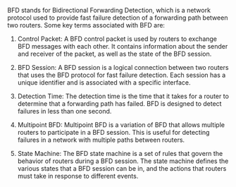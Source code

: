 BFD stands for Bidirectional Forwarding Detection, which is a network protocol used to provide fast failure detection of a forwarding path between two routers. Some key terms associated with BFD are:

1. Control Packet: A BFD control packet is used by routers to exchange BFD messages with each other. It contains information about the sender and receiver of the packet, as well as the state of the BFD session.

2. BFD Session: A BFD session is a logical connection between two routers that uses the BFD protocol for fast failure detection. Each session has a unique identifier and is associated with a specific interface.

3. Detection Time: The detection time is the time that it takes for a router to determine that a forwarding path has failed. BFD is designed to detect failures in less than one second.

4. Multipoint BFD: Multipoint BFD is a variation of BFD that allows multiple routers to participate in a BFD session. This is useful for detecting failures in a network with multiple paths between routers.

5. State Machine: The BFD state machine is a set of rules that govern the behavior of routers during a BFD session. The state machine defines the various states that a BFD session can be in, and the actions that routers must take in response to different events.
